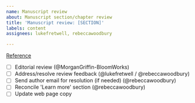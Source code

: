 ```yaml
---
name: Manuscript review
about: Manuscript section/chapter review
title: 'Manuscript review: [SECTION]'
labels: content
assignees: lukefretwell, rebeccawoodbury

---
```


[Reference](https://docs.google.com/document/d/1rruJsEF8-E3qTVCv0Giw2mK43HcNS4d7233rgGk9wjw/edit?usp=sharing)

- [ ] Editorial review (@MorganGriffin-BloomWorks)
- [ ] Address/resolve review feedback (@lukefretwell / @rebeccawoodbury)
- [ ] Send author email for resolution (if needed) (@rebeccawoodbury)
- [ ] Reconcile 'Learn more' section (@rebeccawoodbury)
- [ ] Update web page copy
